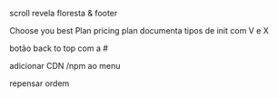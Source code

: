
scroll revela floresta & footer

Choose you best Plan pricing plan documenta tipos de init com V e X

botão back to top com a #

adicionar CDN /npm ao menu


repensar ordem

